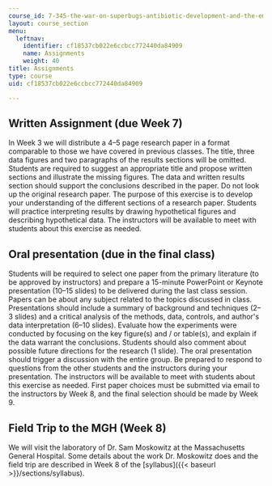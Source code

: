 ```yaml
---
course_id: 7-345-the-war-on-superbugs-antibiotic-development-and-the-emergence-of-drug-resistant-bacteria-fall-2015
layout: course_section
menu:
  leftnav:
    identifier: cf18537cb022e6ccbcc772440da84909
    name: Assignments
    weight: 40
title: Assignments
type: course
uid: cf18537cb022e6ccbcc772440da84909

---
```


Written Assignment (due Week 7)
-------------------------------

In Week 3 we will distribute a 4–5 page research paper in a format comparable to those we have covered in previous classes. The title, three data figures and two paragraphs of the results sections will be omitted. Students are required to suggest an appropriate title and propose written sections and illustrate the missing figures. The data and written results section should support the conclusions described in the paper. Do not look up the original research paper. The purpose of this exercise is to develop your understanding of the different sections of a research paper. Students will practice interpreting results by drawing hypothetical figures and describing hypothetical data. The instructors will be available to meet with students about this exercise as needed.

Oral presentation (due in the final class)
------------------------------------------

Students will be required to select one paper from the primary literature (to be approved by instructors) and prepare a 15-minute PowerPoint or Keynote presentation (10–15 slides) to be delivered during the last class session. Papers can be about any subject related to the topics discussed in class. Presentations should include a summary of background and techniques (2–3 slides) and a critical analysis of the methods, data, controls, and author's data interpretation (6–10 slides). Evaluate how the experiments were conducted by focusing on the key figure(s) and / or table(s), and explain if the data warrant the conclusions. Students should also comment about possible future directions for the research (1 slide). The oral presentation should trigger a discussion with the entire group. Be prepared to respond to questions from the other students and the instructors during your presentation. The instructors will be available to meet with students about this exercise as needed. First paper choices must be submitted via email to the instructors by Week 8, and the final selection should be made by Week 9.

Field Trip to the MGH (Week 8)
------------------------------

We will visit the laboratory of Dr. Sam Moskowitz at the Massachusetts General Hospital. Some details about the work Dr. Moskowitz does and the field trip are described in Week 8 of the [syllabus]({{< baseurl >}}/sections/syllabus).